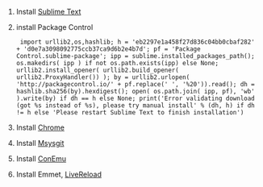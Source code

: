1. Install [Sublime Text](http://www.sublimetext.com/)
2. install Package Control

		import urllib2,os,hashlib; h = 'eb2297e1a458f27d836c04bb0cbaf282' + 'd0e7a3098092775ccb37ca9d6b2e4b7d'; pf = 'Package Control.sublime-package'; ipp = sublime.installed_packages_path(); os.makedirs( ipp ) if not os.path.exists(ipp) else None; urllib2.install_opener( urllib2.build_opener( urllib2.ProxyHandler()) ); by = urllib2.urlopen( 'http://packagecontrol.io/' + pf.replace(' ', '%20')).read(); dh = hashlib.sha256(by).hexdigest(); open( os.path.join( ipp, pf), 'wb' ).write(by) if dh == h else None; print('Error validating download (got %s instead of %s), please try manual install' % (dh, h) if dh != h else 'Please restart Sublime Text to finish installation')

3. Install [Chrome](https://www.google.com/intl/zh-CN/chrome/browser/desktop/index.html)
4. Install [Msysgit](https://msysgit.github.io/)
5. Install [ConEmu](http://www.fosshub.com/ConEmu.html)
6. Install Emmet, [LiveReload](https://chrome.google.com/webstore/detail/livereload/jnihajbhpnppcggbcgedagnkighmdlei)